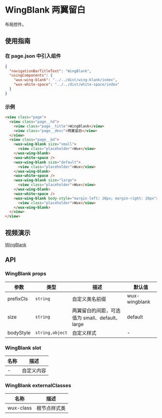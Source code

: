 # WingBlank 两翼留白

布局控件。

## 使用指南

### 在 page.json 中引入组件

```json
{
  "navigationBarTitleText": "WingBlank",
  "usingComponents": {
    "wux-wing-blank": "../../dist/wing-blank/index",
    "wux-white-space": "../../dist/white-space/index"
  }
}
```

### 示例

```html
<view class="page">
  <view class="page__hd">
    <view class="page__title">WingBlank</view>
    <view class="page__desc">两翼留白</view>
  </view>
  <view class="page__bd">
    <wux-wing-blank size="small">
      <view class="placeholder">Wux</view>
    </wux-wing-blank>
    <wux-white-space />
    <wux-wing-blank size="default">
      <view class="placeholder">Wux</view>
    </wux-wing-blank>
    <wux-white-space />
    <wux-wing-blank size="large">
      <view class="placeholder">Wux</view>
    </wux-wing-blank>
    <wux-white-space />
    <wux-wing-blank body-style="margin-left: 20px; margin-right: 20px">
      <view class="placeholder">Wux</view>
    </wux-wing-blank>
  </view>
</view>
```

## 视频演示

[WingBlank](./_media/wing-blank.mp4 ':include :type=iframe width=375px height=667px')

## API

### WingBlank props

| 参数      | 类型            | 描述                                           | 默认值        |
| --------- | --------------- | ---------------------------------------------- | ------------- |
| prefixCls | `string`        | 自定义类名前缀                                 | wux-wingblank |
| size      | `string`        | 两翼留白的间距，可选值为 small、default、large | default       |
| bodyStyle | `string,object` | 自定义样式                                     | -             |

### WingBlank slot

| 名称 | 描述       |
| ---- | ---------- |
| -    | 自定义内容 |

### WingBlank externalClasses

| 名称      | 描述         |
| --------- | ------------ |
| wux-class | 根节点样式类 |

